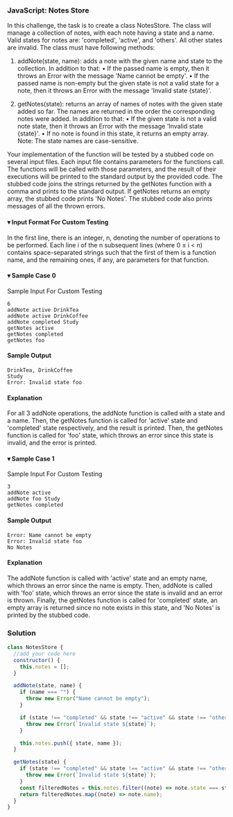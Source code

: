 ### JavaScript: Notes Store

In this challenge, the task is to create a class NotesStore. The class will manage a collection of notes, with each note having a state and a name. Valid states for notes are: 'completed', 'active', and 'others'. All other states are invalid.
The class must have following methods:

1. addNote(state, name): adds a note with the given name and state to the collection. In addition to that: • If the passed name is empty, then it throws an Error with the message 'Name cannot be empty'.
   • If the passed name is non-empty but the given state is not a valid state for a note, then it
   throws an Error with the message 'Invalid state {state}'.

2. getNotes(state): returns an array of names of notes with the given state added so far. The names are returned in the order the
   corresponding notes were added. In addition to that:
   • If the given state is not a valid note state, then it throws an Error with the message 'Invalid state {state}'.
   • If no note is found in this state, it returns an empty array.
   Note: The state names are case-sensitive.

Your implementation of the function will be tested by a stubbed code on several input files. Each input file contains parameters for the functions call. The functions will be called with those parameters, and the result of their executions will be printed to the standard output by the provided code. The stubbed code joins the strings returned by the getNotes function with a comma and prints to the standard output. If getNotes returns an empty array, the stubbed code prints 'No Notes'. The stubbed code also prints messages of all the thrown errors.

#### ▾ Input Format For Custom Testing

In the first line, there is an integer, n, denoting the number of operations to be performed. Each line i of the n subsequent lines (where 0 ≤ i < n) contains space-separated strings such that the first of them is a function name, and the remaining ones, if any, are parameters for that function.

#### ▾ Sample Case 0

Sample Input For Custom Testing

```
6
addNote active DrinkTea
addNote active DrinkCoffee
addNote completed Study
getNotes active
getNotes completed
getNotes foo
```

#### Sample Output

```
DrinkTea, DrinkCoffee
Study
Error: Invalid state foo
```

#### Explanation

For all 3 addNote operations, the addNote function is called with a state and a name. Then, the getNotes function is called for 'active' state and 'completed' state respectively, and the result is printed. Then, the getNotes function is called for 'foo' state, which throws an error since this state is invalid, and the error is printed.

#### ▾ Sample Case 1

Sample Input For Custom Testing

```
3
addNote active
addNote foo Study
getNotes completed
```

#### Sample Output

```
Error: Name cannot be empty
Error: Invalid state foo
No Notes
```

#### Explanation

The addNote function is called with 'active' state and an empty name, which throws an error since the name is empty. Then, addNote is called with 'foo' state, which throws an error since the state is invalid and an error is thrown. Finally, the getNotes function is called for 'completed' state, an empty array is returned since no note exists in this state, and 'No Notes' is printed by the stubbed code.

### Solution

```js
class NotesStore {
  //add your code here
  constructor() {
    this.notes = [];
  }

  addNote(state, name) {
    if (name === "") {
      throw new Error("Name cannot be empty");
    }

    if (state !== "completed" && state !== "active" && state !== "others") {
      throw new Error(`Invalid state ${state}`);
    }

    this.notes.push({ state, name });
  }

  getNotes(state) {
    if (state !== "completed" && state !== "active" && state !== "others") {
      throw new Error(`Invalid state ${state}`);
    }
    const filteredNotes = this.notes.filter((note) => note.state === state);
    return filteredNotes.map((note) => note.name);
  }
}
```
